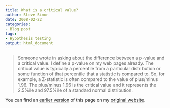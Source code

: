 ```yaml
---
title: What is a critical value?
author: Steve Simon
date: 2008-02-22
categories:
- Blog post
tags:
- Hypothesis testing
output: html_document
---
```

> Someone wrote in asking about the difference between a p-value and a
> critical value. I define a p-value on my web pages already. The
> critical value is typically a percentile from a particular
> distribution or some function of that percentile that a statistic is
> compared to. So, for example, a Z-statistic is often compared to the
> value of plus/minus 1.96. The plus/minus 1.96 is the critical value
> and it represents the 2.5%ile and 97.5%ile of a standard normal
> distribution.

You can find an [earlier version](http://www.pmean.com/08/CriticalValue.html) of this page on my [original website](http://www.pmean.com/original_site.html).

